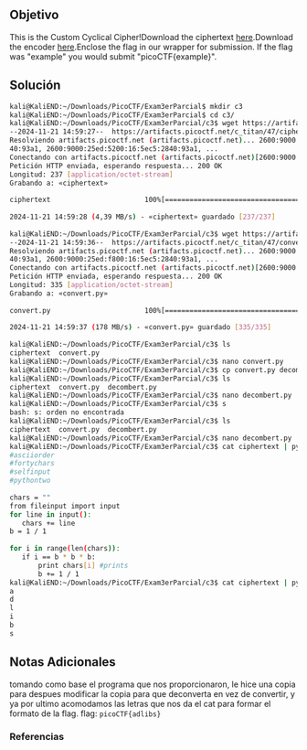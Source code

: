 ## Objetivo
This is the Custom Cyclical Cipher!Download the ciphertext [here](https://artifacts.picoctf.net/c_titan/47/ciphertext).Download the encoder [here](https://artifacts.picoctf.net/c_titan/47/convert.py).Enclose the flag in our wrapper for submission. If the flag was "example" you would submit "picoCTF{example}".
## Solución
```bash
kali@KaliEND:~/Downloads/PicoCTF/Exam3erParcial$ mkdir c3  
kali@KaliEND:~/Downloads/PicoCTF/Exam3erParcial$ cd c3/  
kali@KaliEND:~/Downloads/PicoCTF/Exam3erParcial/c3$ wget https://artifacts.picoctf.net/c_titan/47/ciphertext  
--2024-11-21 14:59:27--  https://artifacts.picoctf.net/c_titan/47/ciphertext  
Resolviendo artifacts.picoctf.net (artifacts.picoctf.net)... 2600:9000:25ed:ce00:16:5ec5:2840:93a1, 2600:9000:25ed:c400:16:5ec5:28  
40:93a1, 2600:9000:25ed:5200:16:5ec5:2840:93a1, ...  
Conectando con artifacts.picoctf.net (artifacts.picoctf.net)[2600:9000:25ed:ce00:16:5ec5:2840:93a1]:443... conectado.  
Petición HTTP enviada, esperando respuesta... 200 OK  
Longitud: 237 [application/octet-stream]  
Grabando a: «ciphertext»  
  
ciphertext                       100%[========================================================>]     237  --.-KB/s    en 0s         
  
2024-11-21 14:59:28 (4,39 MB/s) - «ciphertext» guardado [237/237]  
  
kali@KaliEND:~/Downloads/PicoCTF/Exam3erParcial/c3$ wget https://artifacts.picoctf.net/c_titan/47/convert.py  
--2024-11-21 14:59:36--  https://artifacts.picoctf.net/c_titan/47/convert.py  
Resolviendo artifacts.picoctf.net (artifacts.picoctf.net)... 2600:9000:25ed:4600:16:5ec5:2840:93a1, 2600:9000:25ed:7600:16:5ec5:28  
40:93a1, 2600:9000:25ed:f800:16:5ec5:2840:93a1, ...  
Conectando con artifacts.picoctf.net (artifacts.picoctf.net)[2600:9000:25ed:4600:16:5ec5:2840:93a1]:443... conectado.  
Petición HTTP enviada, esperando respuesta... 200 OK  
Longitud: 335 [application/octet-stream]  
Grabando a: «convert.py»  
  
convert.py                       100%[========================================================>]     335  --.-KB/s    en 0s         
  
2024-11-21 14:59:37 (178 MB/s) - «convert.py» guardado [335/335]  
  
kali@KaliEND:~/Downloads/PicoCTF/Exam3erParcial/c3$ ls  
ciphertext  convert.py
kali@KaliEND:~/Downloads/PicoCTF/Exam3erParcial/c3$ nano convert.py    
kali@KaliEND:~/Downloads/PicoCTF/Exam3erParcial/c3$ cp convert.py decombert.py  
kali@KaliEND:~/Downloads/PicoCTF/Exam3erParcial/c3$ ls  
ciphertext  convert.py  decombert.py  
kali@KaliEND:~/Downloads/PicoCTF/Exam3erParcial/c3$ nano decombert.py    
kali@KaliEND:~/Downloads/PicoCTF/Exam3erParcial/c3$ s  
bash: s: orden no encontrada  
kali@KaliEND:~/Downloads/PicoCTF/Exam3erParcial/c3$ ls  
ciphertext  convert.py  decombert.py  
kali@KaliEND:~/Downloads/PicoCTF/Exam3erParcial/c3$ nano decombert.py 
kali@KaliEND:~/Downloads/PicoCTF/Exam3erParcial/c3$ cat ciphertext | python3 decombert.py    
#asciiorder  
#fortychars  
#selfinput  
#pythontwo  
  
chars = ""  
from fileinput import input  
for line in input():  
   chars += line  
b = 1 / 1  
  
for i in range(len(chars)):  
   if i == b * b * b:  
       print chars[i] #prints  
       b += 1 / 1
kali@KaliEND:~/Downloads/PicoCTF/Exam3erParcial/c3$ cat ciphertext | python3 decombert.py > file.py
a
d
l
i
b
s
```
## Notas Adicionales
tomando como base el programa que nos proporcionaron, le hice una copia para despues modificar la copia para que deconverta en vez de convertir, y ya por ultimo acomodamos las letras que nos da el cat para formar el formato de la flag.
flag: `picoCTF{adlibs}`
### Referencias